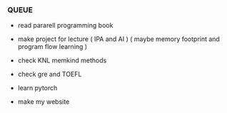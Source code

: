### QUEUE

* read pararell programming book

* make project for lecture ( IPA and AI ) ( maybe memory footprint and program flow learning )

* check KNL memkind methods

* check gre and TOEFL

* learn pytorch

* make my website

